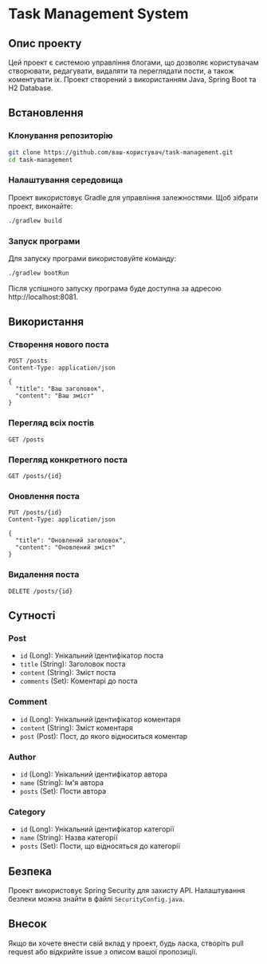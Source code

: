# Task Management System

## Опис проекту

Цей проект є системою управління блогами, що дозволяє користувачам створювати, редагувати, видаляти та переглядати пости, а також коментувати їх. Проект створений з використанням Java, Spring Boot та H2 Database.

## Встановлення

### Клонування репозиторію

```bash
git clone https://github.com/ваш-користувач/task-management.git
cd task-management
```

### Налаштування середовища

Проект використовує Gradle для управління залежностями. Щоб зібрати проект, виконайте:

```bash
./gradlew build
```

### Запуск програми

Для запуску програми використовуйте команду:

```bash
./gradlew bootRun
```

Після успішного запуску програма буде доступна за адресою http://localhost:8081.

## Використання

### Створення нового поста

```http
POST /posts
Content-Type: application/json

{
  "title": "Ваш заголовок",
  "content": "Ваш зміст"
}
```

### Перегляд всіх постів

```http
GET /posts
```

### Перегляд конкретного поста

```http
GET /posts/{id}
```

### Оновлення поста

```http
PUT /posts/{id}
Content-Type: application/json

{
  "title": "Оновлений заголовок",
  "content": "Оновлений зміст"
}
```

### Видалення поста

```http
DELETE /posts/{id}
```

## Сутності

### Post
- `id` (Long): Унікальний ідентифікатор поста
- `title` (String): Заголовок поста
- `content` (String): Зміст поста
- `comments` (Set<Comment>): Коментарі до поста

### Comment
- `id` (Long): Унікальний ідентифікатор коментаря
- `content` (String): Зміст коментаря
- `post` (Post): Пост, до якого відноситься коментар

### Author
- `id` (Long): Унікальний ідентифікатор автора
- `name` (String): Ім'я автора
- `posts` (Set<Post>): Пости автора

### Category
- `id` (Long): Унікальний ідентифікатор категорії
- `name` (String): Назва категорії
- `posts` (Set<Post>): Пости, що відносяться до категорії

## Безпека

Проект використовує Spring Security для захисту API. Налаштування безпеки можна знайти в файлі `SecurityConfig.java`.

## Внесок

Якщо ви хочете внести свій вклад у проект, будь ласка, створіть pull request або відкрийте issue з описом вашої пропозиції.
